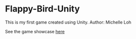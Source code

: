 # Flappy-Bird-Unity
This is my first game created using Unity.
Author: Michelle Loh

See the game showcase [here](https://youtu.be/0o8h6CPsuV8)
